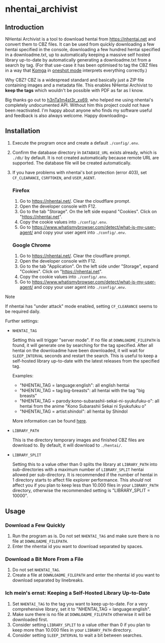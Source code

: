 # nhentai_archivist
## Introduction

NHentai Archivist is a tool to download hentai from https://nhentai.net and convert them to CBZ files. It can be used from quickly downloading a few hentai specified in the console, downloading a few hundred hentai specified in a downloadme.txt, up to automatically keeping a massive self hosted library up-to-date by automatically generating a downloadme.txt from a search by tag. (For that use-case it has been optimised to tag the CBZ files in a way that [Komga](https://komga.org/) in [oneshot mode](https://komga.org/docs/guides/oneshots) interprets everything correctly.)

Why CBZ? CBZ is a widespread standard and basically just a ZIP file containing images and a metadata file. This enables NHentai Archivist to **keep the tags** which wouldn't be possible with PDF as far as I know.

Big thanks go out to [h3nTa1m4st3r_xx69](https://github.com/sam-k0), who helped me using nhentai's completely undocumented API. Without him this project could not have been reactivated.
I'm happy about anyone who finds my software useful and feedback is also always welcome. Happy downloading~

## Installation

1. Execute the program once and create a default `./config/.env`.
1. Confirm the database directory in `DATABASE_URL` exists already, which is `./db/` by default. It is not created automatically because remote URL are supported. The database file will be created automatically.
1. If you have problems with nhentai's bot protection (error 403), set `CF_CLEARANCE`, `CSRFTOKEN`, and `USER_AGENT`.

    ### Firefox

    1. Go to https://nhentai.net/. Clear the cloudflare prompt.
    1. Open the developer console with F12.
    1. Go to the tab "Storage". On the left side expand "Cookies". Click on "https://nhentai.net".
    1. Copy the cookie values into `./config/.env`.
    1. Go to https://www.whatismybrowser.com/detect/what-is-my-user-agent/ and copy your user agent into `./config/.env`.

    ### Google Chrome

    1. Go to https://nhentai.net/. Clear the cloudflare prompt.
    1. Open the developer console with F12.
    1. Go to the tab "Application". On the left side under "Storage", expand "Cookies". Click on "https://nhentai.net".
    1. Copy the cookie values into `./config/.env`.
    1. Go to https://www.whatismybrowser.com/detect/what-is-my-user-agent/ and copy your user agent into `./config/.env`.

> [!NOTE]
> If nhentai has "under attack" mode enabled, setting `CF_CLEARANCE` seems to be required daily.

Further settings:

- `NHENTAI_TAG`

    Setting this will trigger "server mode". If no file at `DOWNLOADME_FILEPATH` is found, it will generate one by searching for the tag specified. After all hentai on the downloadme have been downloaded, it will wait for `SLEEP_INTERVAL` seconds and restart the search. This is useful to keep a self-hosted library up-to-date with the latest releases from the specified tag.

    Examples:

    - "NHENTAI_TAG = language:english": all english hentai
    - "NHENTAI_TAG = tag:big-breasts": all hentai with the tag "big breasts"
    - "NHENTAI_TAG = parody:kono-subarashii-sekai-ni-syukufuku-o": all hentai from the anime "Kono Subarashii Sekai ni Syukufuku o"
    - "NHENTAI_TAG = artist:shindol": all hentai by Shindol

    More information can be found [here](https://nhentai.net/info/).

- `LIBRARY_PATH`

    This is the directory temporary images and finished CBZ files are download to. By default, it will download to `./hentai/`.

- `LIBRARY_SPLIT`

    Setting this to a value other than 0 splits the library at `LIBRARY_PATH` into sub-directories with a maximum number of `LIBRARY_SPLIT` hentai allowed per sub-directory. It is recommended if the number of hentai in 1 directory starts to affect file explorer performance. This _should_ not affect you if you plan to keep less than 10.000 files in your `LIBRARY_PATH` directory, otherwise the recommended setting is "LIBRARY_SPLIT = 10000".

## Usage
### Download a Few Quickly

1. Run the program as is. Do not set `NHENTAI_TAG` and make sure there is no file at `DOWNLOADME_FILEPATH`.
1. Enter the nhentai id you want to download separated by spaces.

### Download a Bit More From a File

1. Do not set `NHENTAI_TAG`.
1. Create a file at `DOWNLOADME_FILEPATH` and enter the nhentai id you want to download separated by linebreaks.

### Ich mein's ernst: Keeping a Self-Hosted Library Up-to-Date

1. Set `NHENTAI_TAG` to the tag you want to keep up-to-date. For a very comprehensive library, set it to "NHENTAI_TAG = language:english".
1. Make sure there is no file at `DOWNLOADME_FILEPATH` otherwise it will be downloaded first.
1. Consider setting `LIBRARY_SPLIT` to a value other than 0 if you plan to keep more than 10.000 files in your `LIBRARY_PATH` directory.
1. Consider setting `SLEEP_INTERVAL` to wait a bit between searches.